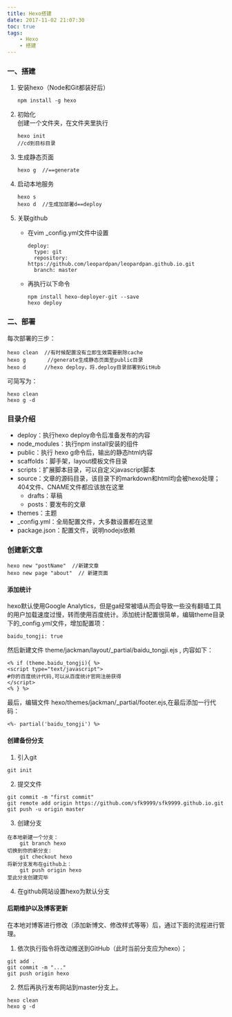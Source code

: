 ```yaml
---
title: Hexo搭建
date: 2017-11-02 21:07:30
toc: true
tags:
	- Hexo
	- 搭建
---
```


### 一、搭建

1. 安装hexo（Node和Git都装好后）

	```
	npm install -g hexo
	```

2. 初始化  
创建一个文件夹，在文件夹里执行

	```
	hexo init
	//cd到目标目录
	```

3. 生成静态页面

	```
	hexo g  //==generate
	```

4. 启动本地服务

	```
	hexo s   
	hexo d  //生成加部署d==deploy
	```
<!--more-->
5. 关联github
	- 在vim _config.yml文件中设置
	
		```
		deploy:
		  type: git
		  repository: https://github.com/leopardpan/leopardpan.github.io.git
		  branch: master
		```

	- 再执行以下命令

		```
		npm install hexo-deployer-git --save
		hexo deploy
		```


### 二、部署

每次部署的三步：

```
hexo clean  //有时候配置没有立即生效需要删除cache
hexo g       //generate生成静态页面至public目录
hexo d      //hexo deploy，将.deploy目录部署到GitHub
```

可简写为：

```
hexo clean 
hexo g -d
```


### 目录介绍

- deploy：执行hexo deploy命令后准备发布的内容
- node_modules：执行npm install安装的组件
- public：执行 hexo g命令后，输出的静态html内容
- scaffolds：脚手架，layout模板文件目录
- scripts：扩展脚本目录，可以自定义javascript脚本
- source：文章的源码目录，该目录下的markdown和html均会被hexo处理；404文件、CNAME文件都应该放在这里
    - drafts：草稿
    - posts：要发布的文章
- themes：主题
- _config.yml：全局配置文件，大多数设置都在这里
- package.json：配置文件，说明nodejs依赖

### 创建新文章

```
hexo new "postName"  //新建文章
hexo new page "about"  // 新建页面
```

#### 添加统计
hexo默认使用Google Analytics，但是ga经常被墙从而会导致一些没有翻墙工具的用户加载速度过慢，转而使用百度统计。添加统计配置很简单，编辑theme目录下的_config.yml文件，增加配置项：

```
baidu_tongji: true
```

然后新建文件 theme/jackman/layout/_partial/baidu_tongji.ejs , 内容如下：

```
<% if (theme.baidu_tongji){ %>
<script type="text/javascript">
#你的百度统计代码,可以从百度统计官网注册获得
</script>
<% } %>
```

最后，编辑文件 hexo/themes/jackman/_partial/footer.ejs,在最后添加一行代码：

```
<%- partial('baidu_tongji') %>
```
#### 创建备份分支
1. 引入git
```
git init
```
2. 提交文件
```
git commit -m "first commit"
git remote add origin https://github.com/sfk9999/sfk9999.github.io.git
git push -u origin master
```
3. 创建分支
```
在本地新建一个分支： 
    git branch hexo
切换到你的新分支: 
    git checkout hexo
将新分支发布在github上： 
    git push origin hexo
至此分支创建完毕
```
4. 在github网站设置hexo为默认分支

#### 后期维护以及博客更新
在本地对博客进行修改（添加新博文、修改样式等等）后，通过下面的流程进行管理。
1. 依次执行指令将改动推送到GitHub（此时当前分支应为hexo）；
```
git add .
git commit -m "..."
git push origin hexo
```

2. 然后再执行发布网站到master分支上。
```
hexo clean
hexo g -d
```